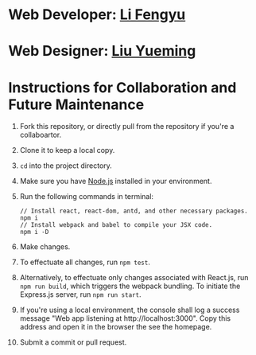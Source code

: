 # Web Developer: [Li Fengyu](https://github.com/fengyuli2002)

# Web Designer: [Liu Yueming](https://github.com/liuyuemingm)

# Instructions for Collaboration and Future Maintenance

1. Fork this repository, or directly pull from the repository if you're a collaboartor.

2. Clone it to keep a local copy.

3. `cd` into the project directory.

4. Make sure you have [Node.js](https://nodejs.org/en/) installed in your environment.

5. Run the following commands in terminal:

   ```shell
   // Install react, react-dom, antd, and other necessary packages.
   npm i
   // Install webpack and babel to compile your JSX code.
   npm i -D

6. Make changes.
7. To effectuate all changes, run `npm test`.
8. Alternatively, to effectuate only changes associated with React.js, run `npm run build`, which triggers the webpack bundling. To initiate the Express.js server, run `npm run start`.
9. If you're using a local environment, the console shall log a success message "Web app listening at http://localhost:3000". Copy this address and open it in the browser the see the homepage.
10. Submit a commit or pull request.

